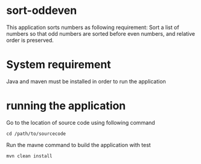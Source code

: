 # sort-oddeven
This application sorts numbers as following requirement:
    Sort a list of numbers so that odd numbers are sorted before even numbers, and relative order is preserved.

# System requirement
Java and maven must be installed in order to run the application

# running the application
Go to the location of source code using following command
    
    cd /path/to/sourcecode


Run the mavne command to build the application with test

    mvn clean install


